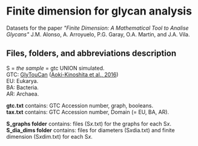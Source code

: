 # Finite dimension for glycan analysis
Datasets for the paper *"Finite Dimension: A Mathematical Tool to Analise Glycans"* J.M. Alonso, A. Arroyuelo, P.G. Garay, O.A. Martin, and J.A. Vila.

## Files, folders, and abbreviations description

S = *the sample* = gtc UNION simulated.  
GTC: [GlyTouCan](https://glytoucan.org/) ([Aoki-Kinoshita et al., 2016](https://doi.org/10.1093/nar/gkv1041))  
EU: Eukarya.  
BA: Bacteria.  
AR: Archaea.  

**gtc.txt** contains: GTC Accession number, graph, booleans.  
**tax.txt** contains: GTC Accession number, Domain (= EU, BA, AR).

**S_graphs folder** contains: files (S*x*.txt) for the graphs for each S*x*.  
**S_dia_dims folder** contains: files for diameters (S*x*dia.txt) and finite dimension (S*x*dim.txt) for each S*x*.
